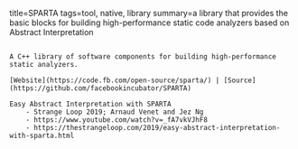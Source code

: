 title=SPARTA
tags=tool, native, library
summary=a library that provides the basic blocks for building high-performance static code analyzers based on Abstract Interpretation
~~~~~~

A C++ library of software components for building high-performance static analyzers.

[Website](https://code.fb.com/open-source/sparta/) | [Source](https://github.com/facebookincubator/SPARTA)

Easy Abstract Interpretation with SPARTA
    - Strange Loop 2019; Arnaud Venet and Jez Ng
    - https://www.youtube.com/watch?v=_fA7vkVJhF8
    - https://thestrangeloop.com/2019/easy-abstract-interpretation-with-sparta.html

